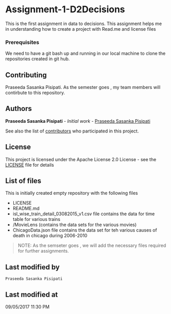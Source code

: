 # Assignment-1-D2Decisions

This is the first assignment in data to decisions. This assignment helps me in understanding how to create a project with Read.me and license files


### Prerequisites

We need to have a git bash up and running in our local machine to clone the repositories created in git hub.


## Contributing

Praseeda Sasanka Pisipati. As the semester goes , my team members will contirbute to this repository.

## Authors

**Praseeda Sasanka Pisipati** - *Initial work* - [Praseeda Sasanka Pisipati](https://github.com/PraseedaSasankaPisipati)

See also the list of [contributors](https://github.com/PraseedaSasankaPisipati/Assignment-1-D2Decisions/graphs/contributors) who participated in this project.

## License

This project is licensed under the Apache License 2.0 License - see the [LICENSE](LICENSE) file for details

## List of files 

This is initially created empty repository with the following files 
 * LICENSE
 * README.md
 * isl_wise_train_detail_03082015_v1.csv file contains the data for time table for various trains
 * /MovieLens (contains the data sets for the various movies)
 * ChicagoData.json file contains the data set for teh various causes of death in chicago during 2006-2010

> NOTE: As the semseter goes , we will add the necessary files required for further assignments.

## Last modified by
    Praseeda Sasanka Pisipati

## Last modified at
   09/05/2017 11:30 PM  

